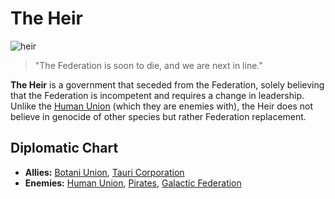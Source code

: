# The Heir

![heir](../images/flags/heir.png)

> "The Federation is soon to die, and we are next in line."

**The Heir** is a government that seceded from the Federation, solely believing that the Federation is incompetent and requires a change in leadership. Unlike the [Human Union](human_union) (which they are enemies with), the Heir does not believe in genocide of other species but rather Federation replacement.

## Diplomatic Chart

- **Allies:** [Botani Union](../organization/botani.md), [Tauri Corporation](../companies/tauri.md)
- **Enemies:** [Human Union](../organization/human_union.md), [Pirates](../organization/human_union.md), [Galactic Federation](federation)
